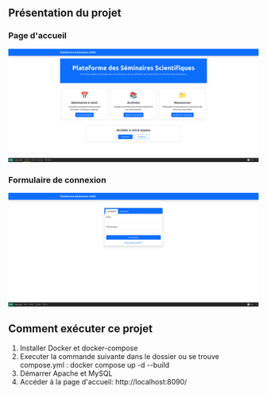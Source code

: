 
## Présentation du projet

### Page d'accueil
![Page d'accueil](images/page_accueil.png)

### Formulaire de connexion
![Login](images/connexion.png)

## Comment exécuter ce projet

1. Installer Docker et docker-compose
2. Executer la commande suivante dans le dossier ou se trouve compose.yml : docker compose up -d --build
3. Démarrer Apache et MySQL
4. Accéder à la page d'accueil: http://localhost:8090/
